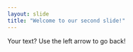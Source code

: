 ```yaml
---
layout: slide
title: "Welcome to our second slide!"
---
```

Your text?
Use the left arrow to go back!
